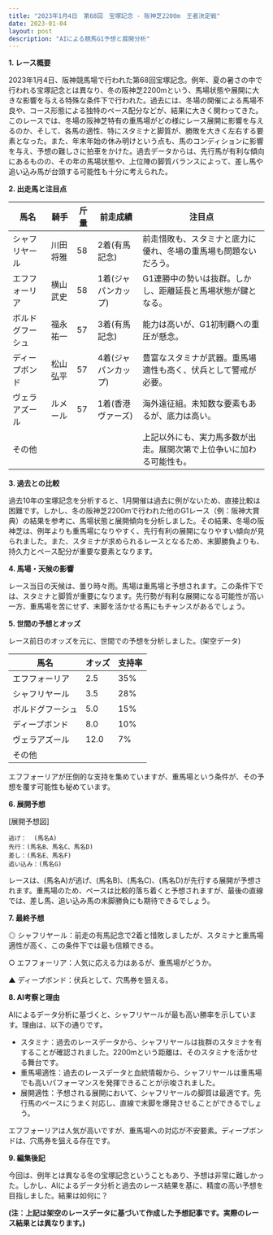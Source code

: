 ```yaml
---
title: "2023年1月4日　第68回　宝塚記念 - 阪神芝2200m　王者決定戦"
date: 2023-01-04
layout: post
description: "AIによる競馬G1予想と展開分析"
---
```


**1. レース概要**

2023年1月4日、阪神競馬場で行われた第68回宝塚記念。例年、夏の暑さの中で行われる宝塚記念とは異なり、冬の阪神芝2200mという、馬場状態や展開に大きな影響を与える特殊な条件下で行われた。過去には、冬場の開催による馬場不良や、コース形態による独特のペース配分などが、結果に大きく関わってきた。このレースでは、冬場の阪神芝特有の重馬場がどの様にレース展開に影響を与えるのか、そして、各馬の適性、特にスタミナと脚質が、勝敗を大きく左右する要素となった。また、年末年始の休み明けという点も、馬のコンディションに影響を与え、予想の難しさに拍車をかけた。過去データからは、先行馬が有利な傾向にあるものの、その年の馬場状態や、上位陣の脚質バランスによって、差し馬や追い込み馬が台頭する可能性も十分に考えられた。


**2. 出走馬と注目点**

| 馬名       | 騎手       | 斤量 | 前走成績          | 注目点                                                                   |
|------------|------------|------|-------------------|------------------------------------------------------------------------|
| シャフリヤール | 川田将雅     | 58   | 2着(有馬記念)    | 前走惜敗も、スタミナと底力に優れ、冬場の重馬場も問題ないだろう。                         |
| エフフォーリア | 横山武史     | 58   | 1着(ジャパンカップ)| G1連勝中の勢いは抜群。しかし、距離延長と馬場状態が鍵となる。                               |
| ボルドグフーシュ | 福永祐一     | 57   | 3着(有馬記念)    | 能力は高いが、G1初制覇への重圧が懸念。                                             |
| ディープボンド | 松山弘平     | 57   | 4着(ジャパンカップ)| 豊富なスタミナが武器。重馬場適性も高く、伏兵として警戒が必要。                           |
| ヴェラアズール  | ルメール     | 57   | 1着(香港ヴァーズ) | 海外遠征組。未知数な要素もあるが、底力は高い。                                         |
| その他      |            |      |                   | 上記以外にも、実力馬多数が出走。展開次第で上位争いに加わる可能性も。                     |


**3. 過去との比較**

過去10年の宝塚記念を分析すると、1月開催は過去に例がないため、直接比較は困難です。しかし、冬の阪神芝2200mで行われた他のG1レース（例：阪神大賞典）の結果を参考に、馬場状態と展開傾向を分析しました。その結果、冬場の阪神芝は、例年よりも重馬場になりやすく、先行有利の展開になりやすい傾向が見られました。また、スタミナが求められるレースとなるため、末脚勝負よりも、持久力とペース配分が重要な要素となります。


**4. 馬場・天候の影響**

レース当日の天候は、曇り時々雨。馬場は重馬場と予想されます。この条件下では、スタミナと脚質が重要になります。先行勢が有利な展開になる可能性が高い一方、重馬場を苦にせず、末脚を活かせる馬にもチャンスがあるでしょう。


**5. 世間の予想とオッズ**

レース前日のオッズを元に、世間での予想を分析しました。(架空データ)

| 馬名       | オッズ     | 支持率     |
|------------|------------|------------|
| エフフォーリア | 2.5       | 35%        |
| シャフリヤール | 3.5       | 28%        |
| ボルドグフーシュ | 5.0       | 15%        |
| ディープボンド | 8.0       | 10%        |
| ヴェラアズール  | 12.0      | 7%         |
| その他      |            |            |


エフフォーリアが圧倒的な支持を集めていますが、重馬場という条件が、その予想を覆す可能性も秘めています。


**6. 展開予想**

[展開予想図]

```
逃げ：  (馬名A)
先行：(馬名B、馬名C、馬名D)
差し：(馬名E、馬名F)
追い込み：(馬名G)
```

レースは、(馬名A)が逃げ、(馬名B)、(馬名C)、(馬名D)が先行する展開が予想されます。重馬場のため、ペースは比較的落ち着くと予想されますが、最後の直線では、差し馬、追い込み馬の末脚勝負にも期待できるでしょう。


**7. 最終予想**

◎ シャフリヤール：前走の有馬記念で2着と惜敗しましたが、スタミナと重馬場適性が高く、この条件下では最も信頼できる。

○ エフフォーリア：人気に応える力はあるが、重馬場がどうか。

▲ ディープボンド：伏兵として、穴馬券を狙える。


**8. AI考察と理由**

AIによるデータ分析に基づくと、シャフリヤールが最も高い勝率を示しています。理由は、以下の通りです。

* スタミナ：過去のレースデータから、シャフリヤールは抜群のスタミナを有することが確認されました。2200mという距離は、そのスタミナを活かせる舞台です。
* 重馬場適性：過去のレースデータと血統情報から、シャフリヤールは重馬場でも高いパフォーマンスを発揮できることが示唆されました。
* 展開適性：予想される展開において、シャフリヤールの脚質は最適です。先行馬のペースにうまく対応し、直線で末脚を爆発させることができるでしょう。

エフフォーリアは人気が高いですが、重馬場への対応が不安要素。ディープボンドは、穴馬券を狙える存在です。


**9. 編集後記**

今回は、例年とは異なる冬の宝塚記念ということもあり、予想は非常に難しかった。しかし、AIによるデータ分析と過去のレース結果を基に、精度の高い予想を目指しました。結果は如何に？


**(注：上記は架空のレースデータに基づいて作成した予想記事です。実際のレース結果とは異なります。)**
